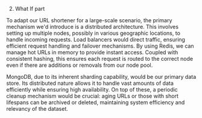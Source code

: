 2. What If part

To adapt our URL shortener for a large-scale scenario, the primary mechanism we'd introduce is a distributed architecture. This involves setting up multiple nodes, possibly in various geographic locations, to handle incoming requests. Load balancers would direct traffic, ensuring efficient request handling and failover mechanisms. By using Redis, we can manage hot URLs in memory to provide instant access. Coupled with consistent hashing, this ensures each request is routed to the correct node even if there are additions or removals from our node pool.

MongoDB, due to its inherent sharding capability, would be our primary data store. Its distributed nature allows it to handle vast amounts of data efficiently while ensuring high availability. On top of these, a periodic cleanup mechanism would be crucial: aging URLs or those with short lifespans can be archived or deleted, maintaining system efficiency and relevancy of the dataset.
